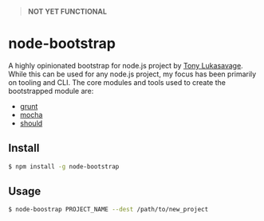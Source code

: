 > **NOT YET FUNCTIONAL**

# node-bootstrap

A highly opinionated bootstrap for node.js project by [Tony Lukasavage](https://twitter.com/tonylukasavage). While this can be used for any node.js project, my focus has been primarily on tooling and CLI. The core modules and tools used to create the bootstrapped module are:

* [grunt]()
* [mocha]()
* [should]()

## Install

```bash
$ npm install -g node-bootstrap
```

## Usage

```bash
$ node-boostrap PROJECT_NAME --dest /path/to/new_project
```